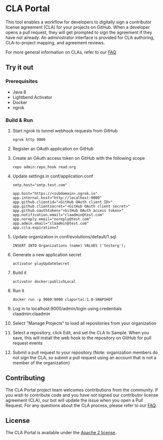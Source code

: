 # CLA Portal

This tool enables a workflow for developers to digitally sign a contributor license agreement (CLA) for your projects on GitHub. When a developer opens a pull request, they will get prompted to sign the agreement if they have not already. An administrator interface is provided for CLA authoring, CLA-to-project mapping, and agreement reviews.

For more general information on CLAs, refer to our [FAQ](https://cla.vmware.com/faq)

## Try it out

### Prerequisites

* Java 8
* Lightbend Activator
* Docker
* ngrok

### Build & Run

1. Start ngrok to tunnel webhook requests from GitHub

    `ngrok http 9000`

2. Register an OAuth application on GitHub
3. Create an OAuth access token on GitHub with the following scope

    `repo admin:repo_hook read:org`

4. Update settings in conf/application.conf

    ```
    smtp.host="smtp.test.com"

    app.host="https://<subdomain>.ngrok.io"
    app.internal.host="http://localhost:9000"
    app.github.clientid="<GitHub OAuth client ID>"
    app.github.clientsecret="<GitHub OAuth client secret>"
    app.github.oauthtoken="<GitHub OAuth access token>"
    app.notification.email="claadmin@test.com"
    app.noreply.email="noreply@test.com"
    app.admin.email="claadmin@test.com"
    app.ccla.expiration=7
    ```

5. Update organization in conf/evolutions/default/1.sql

    `INSERT INTO Organizations (name) VALUES ('testorg');`

6. Generate a new application secret

    `activator playUpdateSecret`

7. Build it

    `activator docker:publishLocal`

8. Run it

    `docker run -p 9000:9000 claportal:1.0-SNAPSHOT`

9. Log in to localhost:9000/admin/login using credentials claadmin:claadmin

10. Select "Manage Projects" to load all repositories from your organization

11. Select a repository, click Edit, and set the CLA to Sample. When you save, this will install the web hook to the repository on GitHub for pull request events

12. Submit a pull request to your repository (Note: organization members do not sign the CLA, so submit a pull request using an account that is not a member of the organization)

## Contributing

The CLA Portal project team welcomes contributions from the community. If you wish to contribute code and you have not signed our contributor license agreement (CLA), our bot will update the issue when you open a Pull Request. For any questions about the CLA process, please refer to our [FAQ](https://cla.vmware.com/faq).

## License

The CLA Portal is available under the [Apache 2 license](LICENSE).
